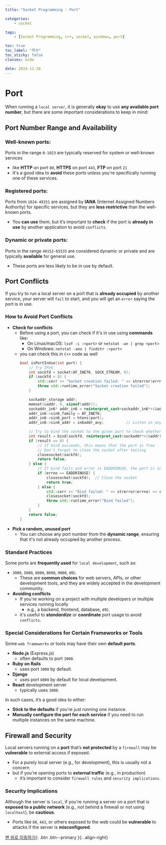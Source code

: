 ```yaml
---
title: "Socket Programming : Port"

categories:
    - socket

tags:
    - [Socket Programming, c++, socket, windows, port]

toc: true
toc_label: "목차"
toc_sticky: false
classes: wide

date: 2024-11-18
---
```


# Port
When running a `local server`, it is generally **okay** to use **any available port number**, but there are some important considerations to keep in mind:

## **Port Number Range and Availability**

### **Well-known ports**:
Ports in the range `0-1023` are typically reserved for system or well-known services 
- like **HTTP** on port `80`, **HTTPS** on port `443`, **FTP** on port `21`
- It's a good idea to **avoid** these ports unless you're specifically running one of these services.

### **Registered ports**:
Ports from `1024-49151` are assigned by **IANA** (Internet Assigned Numbers Authority) for specific services, but they are **less restrictive** than the well-known ports.
- You **can use** them, but it’s important to **check** if the port is **already in use** by another application to avoid `conflicts`.

### **Dynamic or private ports**: 
Ports in the range `49152-65535` are considered dynamic or private and are typically **available** for general use.
- These ports are less likely to be in use by default.


## **Port Conflicts**
If you try to run a local server on a port that is **already occupied** by another service, your server will `fail` to start, and you will get an `error` saying the port is in use.
   
### How to Avoid Port Conflicts
- **Check for conflicts**
    * Before using a port, you can check if it's in use using **commands** like:
        + On Linux/macOS: `lsof -i :<port>` or `netstat -an | grep <port>`
        + On Windows: `netstat -ano | findstr :<port>`
    * you can check this in `C++` code as well
        ```c++
        bool isPortInUse(int port) {
            // Try IPv6
            int sockfd = socket(AF_INET6, SOCK_STREAM, 0); 
            if (sockfd < 0) {
                std::cerr << "Socket creation failed: " << strerror(errno) << std::endl;
                throw std::runtime_error("Socket creation failed");
            }

            sockaddr_storage addr;
            memset(&addr, 0, sizeof(addr));
            sockaddr_in6* addr_in6 = reinterpret_cast<sockaddr_in6*>(&addr);
            addr_in6->sin6_family = AF_INET6;
            addr_in6->sin6_port = htons(port);
            addr_in6->sin6_addr = in6addr_any;          // Listen on any IPv6 interface

            // Try to bind the socket to the given port to check whether this port is in use or not
            int result = bind(sockfd, reinterpret_cast<sockaddr*>(&addr), sizeof(addr));
            if (result == 0) {
                // If bind succeeds, this means that the port is free
                // Don't forget to close the socket after testing
                closesocket(sockfd); 
                return false;
            } else {
                // If bind fails and error is EADDRINUSE, the port is in use
                if (errno == EADDRINUSE) {
                    closesocket(sockfd);  // Close the socket
                    return true;
                } else {
                    std::cerr << "Bind failed: " << strerror(errno) << std::endl;
                    closesocket(sockfd);
                    throw std::runtime_error("Bind failed");
                }
            }
            return false;
        }
        ```
- **Pick a random, unused port**
    * You can choose any port number from the **dynamic range**, ensuring that it's not already occupied by another process.

### **Standard Practices**
Some ports are **frequently used** for `local development`, such as:
- `3000`, `5000`, `8080`, `8000`, `9000`, etc.
    * These are **common choices** for web servers, APIs, or other development tools, and they are widely accepted in the development community.
- **Avoiding conflicts**
    * If you're working on a project with multiple developers or multiple services running locally
        + e.g., a backend, frontend, database, etc.
    * it's useful to ***standardize*** or **coordinate** port usage to avoid `conflicts`.

### **Special Considerations for Certain Frameworks or Tools**
Some `web frameworks` or tools may have their own **default ports**.
- **Node.js** (Express.js)
    * often defaults to port `3000`.
- **Ruby on Rails**
    * uses port `3000` by default.
- **Django**
    * uses port `8000` by default for local development.
- **React** development server
    * typically uses `3000`.

In such cases, it’s a good idea to either:
- **Stick to the defaults** if you're just running one instance.
- **Manually configure the port for each service** if you need to run multiple instances on the same machine.


## **Firewall and Security**
Local servers running on a **port** that’s **not protected** by a `firewall` may be **vulnerable** to external access if exposed.
- For a purely local server (e.g., for development), this is usually not a concern
- but if you're opening ports to **external traffic** (e.g., in production)
    * it’s important to consider `firewall rules` and `security implications`.
   
### **Security Implications**
Although the server is `local`, if you're running a server on a port that is **exposed to a public network** (e.g., not behind a firewall or not using `localhost`), be **cautious**.
- Ports like `80`, `443`, or others exposed to the web could be **vulnerable** to attacks if the server is **misconfigured**.



[맨 위로 이동하기](#){: .btn .btn--primary }{: .align-right}